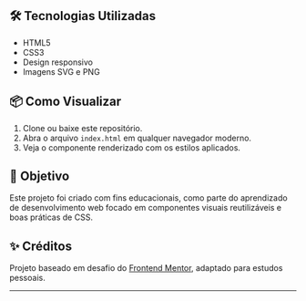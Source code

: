 
## 🛠️ Tecnologias Utilizadas

- HTML5
- CSS3
- Design responsivo
- Imagens SVG e PNG

## 📦 Como Visualizar

1. Clone ou baixe este repositório.
2. Abra o arquivo `index.html` em qualquer navegador moderno.
3. Veja o componente renderizado com os estilos aplicados.

## 🎯 Objetivo

Este projeto foi criado com fins educacionais, como parte do aprendizado de desenvolvimento web focado em componentes visuais reutilizáveis e boas práticas de CSS.

## ✨ Créditos

Projeto baseado em desafio do [Frontend Mentor](https://www.frontendmentor.io/), adaptado para estudos pessoais.

---

